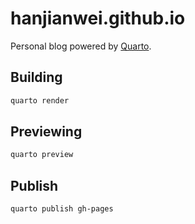 # hanjianwei.github.io

Personal blog powered by [Quarto](https://quarto.org/).

## Building

```bash
quarto render
```

## Previewing

```bash
quarto preview
```

## Publish

```bash
quarto publish gh-pages
```

